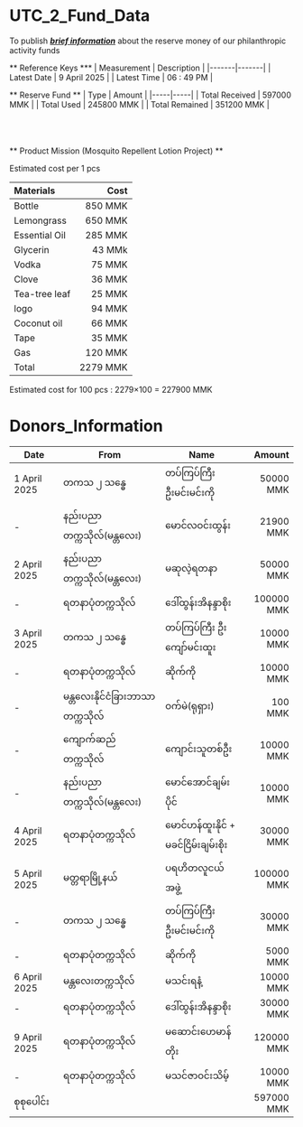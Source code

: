 # UTC_2_Fund_Data
To publish <ins>**_brief information_**</ins> about the reserve money of our philanthropic activity funds

** Reference Keys *** 
| Measurement | Description |
|-------|-------|
| Latest Date | 9 April 2025 | 
| Latest Time | 06 : 49 PM | 

** Reserve Fund ** 
| Type | Amount | 
|-----|-----|
| Total Received | 597000 MMK |
| Total Used     | 245800 MMK |
| Total Remained | 351200 MMK |
<br>
<br>
<br>
<br>

** Product Mission (Mosquito Repellent Lotion Project) ** 

Estimated cost per 1 pcs 

| Materials | Cost | 
|:----|-----:|
|Bottle | 850 MMK| 
|Lemongrass | 650 MMK|
|Essential Oil | 285 MMK|
|Glycerin | 43 MMk|
|Vodka | 75 MMK|
|Clove | 36 MMK|
|Tea-tree leaf | 25 MMK|
|logo | 94 MMK |
|Coconut oil | 66 MMK |
|Tape | 35 MMK | 
|Gas | 120 MMK |
|Total | 2279 MMK | 

Estimated cost for 100 pcs : 2279×100 = 227900 MMK 

# Donors_Information 

| Date | From | Name | Amount | 
|-----|-----|-----|-----:|
| 1 April 2025 | တကသ ၂ သန္ဓေ |  တပ်ကြပ်ကြီး ဦးမင်းမင်းကို |  50000 MMK| 
| - | နည်းပညာတက္ကသိုလ်(မန္တလေး) | မောင်လဝင်းထွန်း | 21900 MMK|
| 2 April 2025 | နည်းပညာတက္ကသိုလ်(မန္တလေး) | မဆုလဲ့ရတနာ |  50000 MMK| 
| - |ရတနာပုံတက္ကသိုလ် |  ဒေါ်ထွန်းအိနန္ဒာစိုး | 100000 MMK| 
| 3 April 2025 | တကသ ၂ သန္ဓေ | တပ်ကြပ်ကြီး ဦးကျော်မင်းထူး |  10000 MMK| 
| - | ရတနာပုံတက္ကသိုလ် | ဆိုက်ကို |   10000 MMK| 
| - | မန္တလေးနိုင်ငံခြားဘာသာတက္ကသိုလ် | ဝက်မဲ(ရုရှား) |  100 MMK| 
| - | ​ကျောက်ဆည် တက္ကသိုလ် | ကျောင်းသူတစ်ဦး |  10000 MMK| 
| - | နည်းပညာတက္ကသိုလ်(မန္တလေး) |  မောင်အောင်ချမ်းပိုင် |  10000 MMK| 
| 4 April 2025 | ရတနာပုံတက္ကသိုလ် |  မောင်ဟန်ထူးနိုင် +  မခင်ငြိမ်းချမ်းစိုး |  30000 MMK| 
| 5 April 2025 | မတ္တရာမြို့နယ် | ပရဟိတလူငယ်အဖွဲ့ |  100000 MMK| 
| - | တကသ ၂ သန္ဓေ | တပ်ကြပ်ကြီး ဦးမင်းမင်းကို |  30000 MMK|
| - | ရတနာပုံတက္ကသိုလ် | ဆိုက်ကို |  5000 MMK| 
| 6 April 2025 |  မန္တလေးတက္ကသိုလ် | မသင်းရနံ့ | 10000 MMK| 
| - | ရတနာပုံတက္ကသိုလ် | ဒေါ်ထွန်းအိနန္ဒာစိုး |  30000 MMK|
| 9 April 2025 | ရတနာပုံတက္ကသိုလ် | မဆောင်းဟေမာန်တိုး | 120000 MMK|
| - | ရတနာပုံတက္ကသိုလ် | မသင်ဇာဝင်းသိမ့် | 10000 MMK|
| စုစုပေါင်း ||| 597000 MMK|
